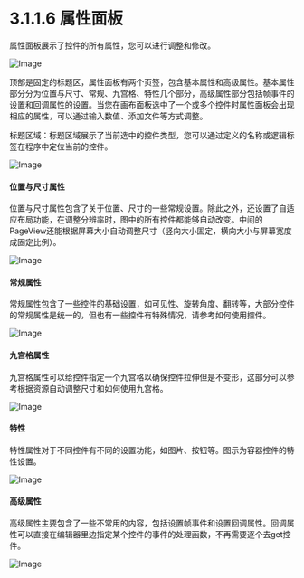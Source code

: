# 3.1.1.6 属性面板


属性面板展示了控件的所有属性，您可以进行调整和修改。

![Image](res/property.jpg)

顶部是固定的标题区，属性面板有两个页签，包含基本属性和高级属性。基本属性部分分为位置与尺寸、常规、九宫格、特性几个部分，高级属性部分包括帧事件的设置和回调属性的设置。当您在画布面板选中了一个或多个控件时属性面板会出现相应的属性，可以通过输入数值、添加文件等方式调整。

标题区域：标题区域展示了当前选中的控件类型，您可以通过定义的名称或逻辑标签在程序中定位当前的控件。

![Image](res/image020.png)

#### 位置与尺寸属性

位置与尺寸属性包含了关于位置、尺寸的一些常规设置。除此之外，还设置了自适应布局功能，在调整分辨率时，图中的所有控件都能够自动改变。中间的PageView还能根据屏幕大小自动调整尺寸（竖向大小固定，横向大小与屏幕宽度成固定比例）。 

![Image](res/p&s.jpg)


#### 常规属性

常规属性包含了一些控件的基础设置，如可见性、旋转角度、翻转等，大部分控件的常规属性是统一的，但也有一些控件有特殊情况，请参考如何使用控件。

![Image](res/general.jpg)

#### 九宫格属性

九宫格属性可以给控件指定一个九宫格以确保控件拉伸但是不变形，这部分可以参考根据资源自动调整尺寸和如何使用九宫格。

![Image](res/9.png)

#### 特性

特性属性对于不同控件有不同的设置功能，如图片、按钮等。图示为容器控件的特性设置。

![Image](res/feature.png)

#### 高级属性

高级属性主要包含了一些不常用的内容，包括设置帧事件和设置回调属性。回调属性可以直接在编辑器里边指定某个控件的事件的处理函数，不再需要逐个去get控件。

![Image](res/advanced.png)